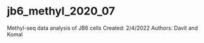 # jb6_methyl_2020_07
Methyl-seq data analysis of JB6 cells
Created: 2/4/2022
Authors: Davit and Komal